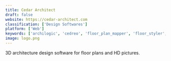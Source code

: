 ```yaml
---
title: Cedar Architect
draft: false 
website: https://cedar-architect.com
classification: ['Design Softwares']
platform: ['Web']
keywords: ['archilogic', 'cedreo', 'floor_plan_mapper', 'floor_styler', 'floorfy', 'furn', 'holobuilder', 'interactive_floor_plan', 'live_interior_3d_pro', 'matterport_3d_showcase', 'panotour_pro', 'planner_5d', 'roomtodo', 'roundme', 'space_designer_3d', 'sweet_home_3d', 'thinglink', 'transported', 'istaging']
image: logo.png
---
```

3D architecture design software for floor plans and HD pictures.